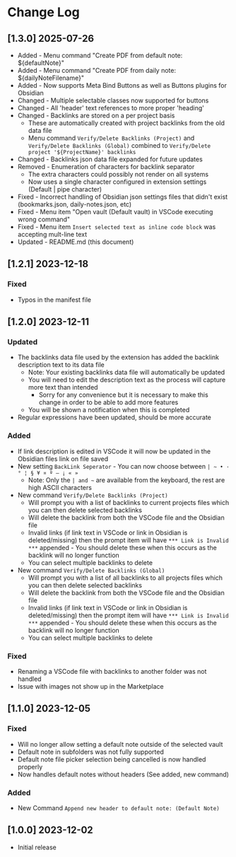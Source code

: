 # Change Log

<!-- ## [v-inc] ${YEAR4}-${MONTHNUMBER}-${DATE} -->

## [1.3.0] 2025-07-26
- Added - Menu command "Create PDF from default note: ${defaultNote}"
- Added - Menu command "Create PDF from daily note: ${dailyNoteFilename}"
- Added - Now supports Meta Bind Buttons as well as Buttons plugins for Obsidian
- Changed - Multiple selectable classes now supported for buttons
- Changed - All 'header' text references to more proper 'heading'
- Changed - Backlinks are stored on a per project basis
  - These are automatically created with project backlinks from the old data file
  - Menu command `Verify/Delete Backlinks (Project)` and `Verify/Delete Backlinks (Global)` combined to `Verify/Delete project '${ProjectName}' backlinks`
- Changed - Backlinks json data file expanded for future updates
- Removed - Enumeration of characters for backlink separator
  - The extra characters could possibly not render on all systems
  - Now uses a single character configured in extension settings (Default | pipe character)
- Fixed - Incorrect handling of Obsidian json settings files that didn't exist (bookmarks.json, daily-notes.json, etc)
- Fixed - Menu item "Open vault (Default vault) in VSCode executing wrong command"
- Fixed - Menu item `Insert selected text as inline code block` was accepting mult-line text
- Updated - README.md (this document)

## [1.2.1] 2023-12-18
### Fixed
- Typos in the manifest file

## [1.2.0] 2023-12-11
### Updated
- The backlinks data file used by the extension has added the backlink description text to its data file
  - Note: Your existing backlinks data file will automatically be updated
  - You will need to edit the description text as the process will capture more text than intended
    - Sorry for any convenience but it is necessary to make this change in order to be able to add more features
  - You will be shown a notification when this is completed
- Regular expressions have been updated, should be more accurate

### Added
- If link description is edited in VSCode it will now be updated in the Obsidian files link on file saved
- New setting `BackLink Seperator` - You can now choose between ` | ~ • · ° ¦ § ¥ ¤ º — ¡ « » `
  - Note: Only the `| and ~` are available from the keyboard, the rest are high ASCII characters
- New command `Verify/Delete Backlinks (Project)`
  - Will prompt you with a list of backlinks to current projects files which you can then delete selected backlinks
  - Will delete the backlink from both the VSCode file and the Obsidian file
  - Invalid links (if link text in VSCode or link in Obsidian is deleted/missing) then the prompt item will have `*** Link is Invalid ***` appended - You should delete these when this occurs as the backlink will no longer function
  - You can select multiple backlinks to delete
- New command `Verify/Delete Backlinks (Global)`
  - Will prompt you with a list of all backlinks to all projects files which you can then delete selected backlinks
  - Will delete the backlink from both the VSCode file and the Obsidian file
  - Invalid links (if link text in VSCode or link in Obsidian is deleted/missing) then the prompt item will have `*** Link is Invalid ***` appended - You should delete these when this occurs as the backlink will no longer function
  - You can select multiple backlinks to delete

### Fixed
- Renaming a VSCode file with backlinks to another folder was not handled
- Issue with images not show up in the Marketplace

## [1.1.0] 2023-12-05
### Fixed
- Will no longer allow setting a default note outside of the selected vault
- Default note in subfolders was not fully supported
- Default note file picker selection being cancelled is now handled properly
- Now handles default notes without headers (See added, new command)

### Added
- New Command `Append new header to default note: (Default Note)`


## [1.0.0] 2023-12-02
- Initial release